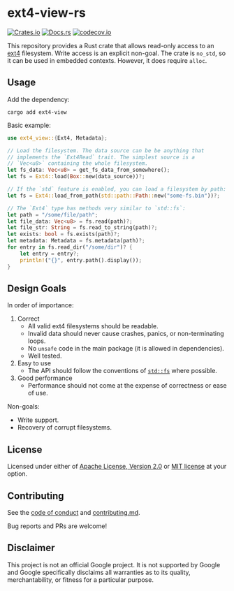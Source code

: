 # ext4-view-rs

[![Crates.io](https://img.shields.io/crates/v/ext4-view)](https://crates.io/crates/ext4-view) 
[![Docs.rs](https://docs.rs/ext4-view/badge.svg)](https://docs.rs/ext4-view)
[![codecov.io](https://codecov.io/gh/nicholasbishop/ext4-view-rs/coverage.svg?branch=main)](https://app.codecov.io/gh/nicholasbishop/ext4-view-rs)

This repository provides a Rust crate that allows read-only access to an
[ext4] filesystem. Write access is an explicit non-goal. The crate is
`no_std`, so it can be used in embedded contexts. However, it does
require `alloc`.

[ext4]: https://en.wikipedia.org/wiki/Ext4

## Usage

Add the dependency:
```console
cargo add ext4-view
```

Basic example:
```rust
use ext4_view::{Ext4, Metadata};

// Load the filesystem. The data source can be be anything that
// implements the `Ext4Read` trait. The simplest source is a
// `Vec<u8>` containing the whole filesystem.
let fs_data: Vec<u8> = get_fs_data_from_somewhere();
let fs = Ext4::load(Box::new(data_source))?;

// If the `std` feature is enabled, you can load a filesystem by path:
let fs = Ext4::load_from_path(std::path::Path::new("some-fs.bin"))?;

// The `Ext4` type has methods very similar to `std::fs`:
let path = "/some/file/path";
let file_data: Vec<u8> = fs.read(path)?;
let file_str: String = fs.read_to_string(path)?;
let exists: bool = fs.exists(path)?;
let metadata: Metadata = fs.metadata(path)?;
for entry in fs.read_dir("/some/dir")? {
    let entry = entry?;
    println!("{}", entry.path().display());
}
```

## Design Goals

In order of importance:

1. Correct
   * All valid ext4 filesystems should be readable.
   * Invalid data should never cause crashes, panics, or non-terminating loops.
   * No `unsafe` code in the main package (it is allowed in dependencies).
   * Well tested.
2. Easy to use
   * The API should follow the conventions of [`std::fs`] where possible.
3. Good performance
   * Performance should not come at the expense of correctness or ease of use.

Non-goals:
* Write support.
* Recovery of corrupt filesystems.

[`std::fs`]: https://doc.rust-lang.org/std/fs/index.html

## License

Licensed under either of [Apache License, Version 2.0](LICENSE-APACHE)
or [MIT license](LICENSE-MIT) at your option.

## Contributing

See the [code of conduct] and [contributing.md].

Bug reports and PRs are welcome!

[code of conduct]: docs/code-of-conduct.md
[contributing.md]: docs/contributing.md

## Disclaimer

This project is not an official Google project. It is not supported by
Google and Google specifically disclaims all warranties as to its quality,
merchantability, or fitness for a particular purpose.
